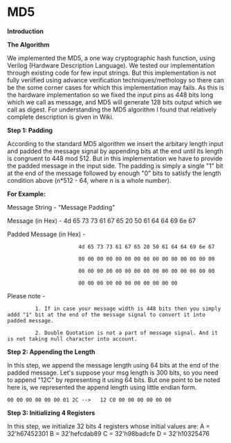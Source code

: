 # MD5
**Introduction**





**The Algorithm**

We implemented the MD5, a one way cryptographic hash function, using Verilog (Hardware Description Language). We tested our implementation through existing code for few input strings. But this implementation is not fully veriified using advance verification techniques/methology so there can be the some corner cases for which this implementation may fails. As this is the hardware implementation so we fixed the input pins as 448 bits long which we call as message, and MD5 will generate 128 bits output which we call as digest.
For understanding the MD5 algorithm I found that relatively complete description is given in Wiki.

**Step 1: Padding** 

According to the standard MD5 algorithm we insert the arbitary length input and padded the message signal by appending bits at the end until its length is congruent to 448 mod 512. But in this implementation we have to provide the padded message in the input side. The padding is simply a single "1" bit at the end of the message followed by enough "0" bits to satisfy the length condition above (n*512 - 64, where n is a whole number).

**For Example:** 

Message String - "Message Padding"

Message (in Hex) - 4d 65 73 73 61 67 65 20 50 61 64 64 69 6e 67

Padded Message (in Hex) -  
                    
                           4d 65 73 73 61 67 65 20 50 61 64 64 69 6e 67

                           80 00 00 00 00 00 00 00 00 00 00 00 00 00 00 
                           
                           00 00 00 00 00 00 00 00 00 00 00 00 00 00 00 
                           
                           00 00 00 00 00 00 00 00 00 00 00



Please note - 
           
             1. If in case your message width is 448 bits then you simply addd "1" bit at the end of the message signal to convert it into padded message.

             2. Double Quotation is not a part of message signal. And it is not taking null character into account.


**Step 2: Appending the Length**

In this step, we append the message length using 64 bits at the end of the padded message. Let's suppose your msg length is 300 bits, so you need to append "12C" by representing it using 64 bits.
But one point to be noted here is, we represented the append length using little endian form.
   
    00 00 00 00 00 00 01 2C -->   12 C0 00 00 00 00 00 00

**Step 3: Initializing 4 Registers**

In this step, we initialize 32 bits 4 registers whose initial values are:
A = 32'h67452301 
B = 32'hefcdab89 
C = 32'h98badcfe 
D = 32'h10325476




